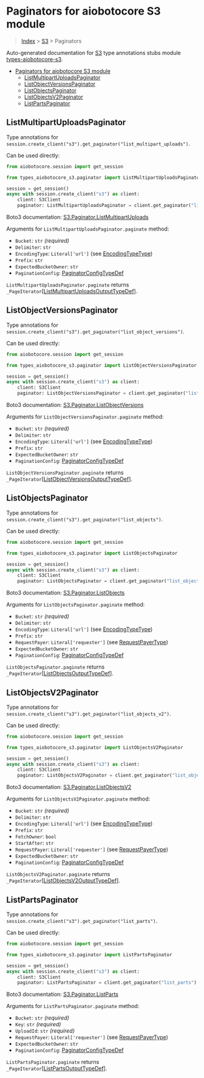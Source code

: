 <a id="paginators-for-aiobotocore-s3-module"></a>

# Paginators for aiobotocore S3 module

> [Index](..) > [S3](.) > Paginators

Auto-generated documentation for
[S3](https://boto3.amazonaws.com/v1/documentation/api/latest/reference/services/s3.html#S3)
type annotations stubs module
[types-aiobotocore-s3](https://pypi.org/project/types-aiobotocore-s3/).

- [Paginators for aiobotocore S3 module](#paginators-for-aiobotocore-s3-module)
  - [ListMultipartUploadsPaginator](#listmultipartuploadspaginator)
  - [ListObjectVersionsPaginator](#listobjectversionspaginator)
  - [ListObjectsPaginator](#listobjectspaginator)
  - [ListObjectsV2Paginator](#listobjectsv2paginator)
  - [ListPartsPaginator](#listpartspaginator)

<a id="listmultipartuploadspaginator"></a>

## ListMultipartUploadsPaginator

Type annotations for
`session.create_client("s3").get_paginator("list_multipart_uploads")`.

Can be used directly:

```python
from aiobotocore.session import get_session

from types_aiobotocore_s3.paginator import ListMultipartUploadsPaginator

session = get_session()
async with session.create_client("s3") as client:
    client: S3Client
    paginator: ListMultipartUploadsPaginator = client.get_paginator("list_multipart_uploads")
```

Boto3 documentation:
[S3.Paginator.ListMultipartUploads](https://boto3.amazonaws.com/v1/documentation/api/latest/reference/services/s3.html#S3.Paginator.ListMultipartUploads)

Arguments for `ListMultipartUploadsPaginator.paginate` method:

- `Bucket`: `str` *(required)*
- `Delimiter`: `str`
- `EncodingType`: `Literal['url']` (see
  [EncodingTypeType](./literals.md#encodingtypetype))
- `Prefix`: `str`
- `ExpectedBucketOwner`: `str`
- `PaginationConfig`:
  [PaginatorConfigTypeDef](./type_defs.md#paginatorconfigtypedef)

`ListMultipartUploadsPaginator.paginate` returns
`_PageIterator`\[[ListMultipartUploadsOutputTypeDef](./type_defs.md#listmultipartuploadsoutputtypedef)\].

<a id="listobjectversionspaginator"></a>

## ListObjectVersionsPaginator

Type annotations for
`session.create_client("s3").get_paginator("list_object_versions")`.

Can be used directly:

```python
from aiobotocore.session import get_session

from types_aiobotocore_s3.paginator import ListObjectVersionsPaginator

session = get_session()
async with session.create_client("s3") as client:
    client: S3Client
    paginator: ListObjectVersionsPaginator = client.get_paginator("list_object_versions")
```

Boto3 documentation:
[S3.Paginator.ListObjectVersions](https://boto3.amazonaws.com/v1/documentation/api/latest/reference/services/s3.html#S3.Paginator.ListObjectVersions)

Arguments for `ListObjectVersionsPaginator.paginate` method:

- `Bucket`: `str` *(required)*
- `Delimiter`: `str`
- `EncodingType`: `Literal['url']` (see
  [EncodingTypeType](./literals.md#encodingtypetype))
- `Prefix`: `str`
- `ExpectedBucketOwner`: `str`
- `PaginationConfig`:
  [PaginatorConfigTypeDef](./type_defs.md#paginatorconfigtypedef)

`ListObjectVersionsPaginator.paginate` returns
`_PageIterator`\[[ListObjectVersionsOutputTypeDef](./type_defs.md#listobjectversionsoutputtypedef)\].

<a id="listobjectspaginator"></a>

## ListObjectsPaginator

Type annotations for
`session.create_client("s3").get_paginator("list_objects")`.

Can be used directly:

```python
from aiobotocore.session import get_session

from types_aiobotocore_s3.paginator import ListObjectsPaginator

session = get_session()
async with session.create_client("s3") as client:
    client: S3Client
    paginator: ListObjectsPaginator = client.get_paginator("list_objects")
```

Boto3 documentation:
[S3.Paginator.ListObjects](https://boto3.amazonaws.com/v1/documentation/api/latest/reference/services/s3.html#S3.Paginator.ListObjects)

Arguments for `ListObjectsPaginator.paginate` method:

- `Bucket`: `str` *(required)*
- `Delimiter`: `str`
- `EncodingType`: `Literal['url']` (see
  [EncodingTypeType](./literals.md#encodingtypetype))
- `Prefix`: `str`
- `RequestPayer`: `Literal['requester']` (see
  [RequestPayerType](./literals.md#requestpayertype))
- `ExpectedBucketOwner`: `str`
- `PaginationConfig`:
  [PaginatorConfigTypeDef](./type_defs.md#paginatorconfigtypedef)

`ListObjectsPaginator.paginate` returns
`_PageIterator`\[[ListObjectsOutputTypeDef](./type_defs.md#listobjectsoutputtypedef)\].

<a id="listobjectsv2paginator"></a>

## ListObjectsV2Paginator

Type annotations for
`session.create_client("s3").get_paginator("list_objects_v2")`.

Can be used directly:

```python
from aiobotocore.session import get_session

from types_aiobotocore_s3.paginator import ListObjectsV2Paginator

session = get_session()
async with session.create_client("s3") as client:
    client: S3Client
    paginator: ListObjectsV2Paginator = client.get_paginator("list_objects_v2")
```

Boto3 documentation:
[S3.Paginator.ListObjectsV2](https://boto3.amazonaws.com/v1/documentation/api/latest/reference/services/s3.html#S3.Paginator.ListObjectsV2)

Arguments for `ListObjectsV2Paginator.paginate` method:

- `Bucket`: `str` *(required)*
- `Delimiter`: `str`
- `EncodingType`: `Literal['url']` (see
  [EncodingTypeType](./literals.md#encodingtypetype))
- `Prefix`: `str`
- `FetchOwner`: `bool`
- `StartAfter`: `str`
- `RequestPayer`: `Literal['requester']` (see
  [RequestPayerType](./literals.md#requestpayertype))
- `ExpectedBucketOwner`: `str`
- `PaginationConfig`:
  [PaginatorConfigTypeDef](./type_defs.md#paginatorconfigtypedef)

`ListObjectsV2Paginator.paginate` returns
`_PageIterator`\[[ListObjectsV2OutputTypeDef](./type_defs.md#listobjectsv2outputtypedef)\].

<a id="listpartspaginator"></a>

## ListPartsPaginator

Type annotations for `session.create_client("s3").get_paginator("list_parts")`.

Can be used directly:

```python
from aiobotocore.session import get_session

from types_aiobotocore_s3.paginator import ListPartsPaginator

session = get_session()
async with session.create_client("s3") as client:
    client: S3Client
    paginator: ListPartsPaginator = client.get_paginator("list_parts")
```

Boto3 documentation:
[S3.Paginator.ListParts](https://boto3.amazonaws.com/v1/documentation/api/latest/reference/services/s3.html#S3.Paginator.ListParts)

Arguments for `ListPartsPaginator.paginate` method:

- `Bucket`: `str` *(required)*
- `Key`: `str` *(required)*
- `UploadId`: `str` *(required)*
- `RequestPayer`: `Literal['requester']` (see
  [RequestPayerType](./literals.md#requestpayertype))
- `ExpectedBucketOwner`: `str`
- `PaginationConfig`:
  [PaginatorConfigTypeDef](./type_defs.md#paginatorconfigtypedef)

`ListPartsPaginator.paginate` returns
`_PageIterator`\[[ListPartsOutputTypeDef](./type_defs.md#listpartsoutputtypedef)\].

